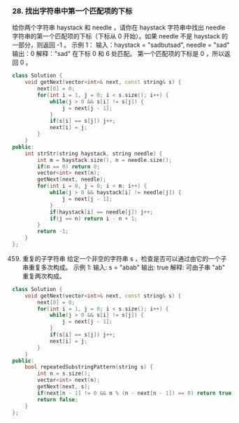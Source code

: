 
### 28. 找出字符串中第一个匹配项的下标
给你两个字符串 haystack 和 needle ，请你在 haystack 字符串中找出 needle 字符串的第一个匹配项的下标（下标从 0 开始）。如果 needle 不是 haystack 的一部分，则返回  -1 。
示例 1：
输入：haystack = "sadbutsad", needle = "sad"
输出：0
解释："sad" 在下标 0 和 6 处匹配。
第一个匹配项的下标是 0 ，所以返回 0 。
```c++
class Solution {
    void getNext(vector<int>& next, const string& s) {
        next[0] = 0;
        for(int i = 1, j = 0; i < s.size(); i++) {
            while(j > 0 && s[i] != s[j]) {
                j = next[j - 1];
            }
            if(s[i] == s[j]) j++;
            next[i] = j;
        }
    }
public:
    int strStr(string haystack, string needle) {
        int m = haystack.size(), n = needle.size();
        if(n == 0) return 0;
        vector<int> next(n);
        getNext(next, needle);
        for(int i = 0, j = 0; i < m; i++) {
            while(j > 0 && haystack[i] != needle[j]) {
                j = next[j - 1];
            }
            if(haystack[i] == needle[j]) j++;
            if(j == n) return i - n + 1;
        }
        return -1;
    }
};
```

459. 重复的子字符串
给定一个非空的字符串 s ，检查是否可以通过由它的一个子串重复多次构成。
示例 1:
输入: s = "abab"
输出: true
解释: 可由子串 "ab" 重复两次构成。
```c++
class Solution {
    void getNext(vector<int>& next, const string& s) {
        next[0] = 0;
        for(int i = 1, j = 0; i < s.size(); i++) {
            while(j > 0 && s[i] != s[j]) {
                j = next[j - 1];
            }
            if(s[i] == s[j]) j++;
            next[i] = j;
        }
    }
public:
    bool repeatedSubstringPattern(string s) {
        int n = s.size();
        vector<int> next(n);
        getNext(next, s);
        if(next[n - 1] != 0 && n % (n - next[n - 1]) == 0) return true;
        return false;
    }
};
```